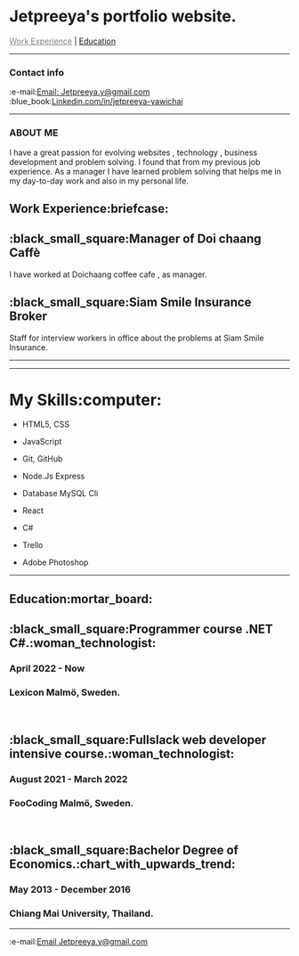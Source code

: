 # Jetpreeya's portfolio website.
<!DOCTYPE html>
<html lang="en" >
<head>
 
</head>

<body>
  <div class="navbar" id="myTopnav" >
    <a href="#c2", style = "color:gray; ">Work Experience</a>  |
    <a href="#c4">Education</a>
    <a href="javascript:void(0);" class="icon" onclick="myFunction()"></a>
  </div>
<hr>
<section class="contract"> 
    <div class="icon-bar" id="c3">
     <h3>Contact info </h3> 
        :e-mail:<a class="active" href="mailto: Jetpreeya.y@gmail.com"><i class="fa fa-envelope"></i>Email: Jetpreeya.y@gmail.com</a><br>
        :blue_book:<a href="https://www.linkedin.com/in/jetpreeya-yawichai-42009b144/"  target="_blank"><i class="fa fa-linkedin"></i>Linkedin.com/in/jetpreeya-yawichai</a><br>
      </div>
</section>
<hr>
   <h3>ABOUT ME </h3>
 <p>I have a great passion for evolving websites , technology , business development and problem solving.
  I found that from my previous job experience. As a manager I have learned problem solving that helps me in my day-to-day work and also in my personal life. 
</p>
    <section class="work-experince">
    <h1 id="c2">Work Experience:briefcase:</h1>
    <div class="timeline">
        <div class="container left">
          <div class="content">
            <h2>:black_small_square:Manager of Doi chaang Caffè</h2>
            <p> I have worked at Doichaang coffee cafe , as manager.<br></p>
          </div>
        </div>
        <div class="container">
          <div class="content">
            <h2>:black_small_square:Siam Smile Insurance Broker</h2>
            <p>Staff for interview workers in office about the problems at Siam Smile Insurance.</p>
          </div>
          <hr>
        </section> 
        <hr>
      <h1>My Skills:computer:</h1>
<ul>
<li><p>HTML5, CSS </p></li>
<div class="container">
  
</div>

<li><p>JavaScript</p></li>
<div class="container">
</div>

<li><p>Git, GitHub</p></li>
<div class="container"> 
</div>

<li><p>Node.Js Express</p></li>
<div class="container">
  
</div>
 <li><p>Database MySQL Cli </p></li>
<div class="container">
  
</div>    
<li><p>React</p></li>
<div class="container">
</div>
 
 <li><p>C#</p></li>
<div class="container">
</div>

<li><p>Trello</p></li>
<div class="container">  
</div>

<li><p>Adobe Photoshop</p></li>
<div class="container"> 
</div>
</ul>
<hr>
<section class="Education">
    <h1 id="c4">Education:mortar_board:</h1>
    <div class="timeline">
          <div class="container">
           <div class="content">
            <div>
              <h2>:black_small_square:Programmer course .NET C#.:woman_technologist:</h2> <h3> April 2022 - Now</h3>
             </div>
             <h3>Lexicon Malmö, Sweden.</h3> <br>
            </div>
            <div class="content">
             <div>
              <h2>:black_small_square:Fullslack web developer intensive course.:woman_technologist:</h2> <h3> August 2021 - March 2022</h3>
             </div>
             <h3>FooCoding Malmö, Sweden.</h3> <br>
           </div>
          <div class="container">
          <div class="content">
           <div>
          <h2>  :black_small_square:Bachelor Degree of Economics.:chart_with_upwards_trend:</h2> <h3> May 2013 - December 2016</h3>
           </div>
            <h3>Chiang Mai University, Thailand.</h3>
          </div>
        </div>
        </section>
  <hr>
  <section class="contract"> 
    <div class="icon-bar" id="c3">
        :e-mail:<a class="active" href="mailto: Jetpreeya.y@gmail.com"><i class="fa fa-envelope"></i>Email Jetpreeya.y@gmail.com</a><br>
       <br>
</html>

